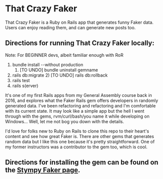 # That Crazy Faker
That Crazy Faker is a Ruby on Rails app that generates funny Faker data. Users can enjoy reading them, and can generate new posts too.

## Directions for running That Crazy Faker locally:
Note: For BEGINNER devs, albeit familiar enough with RoR
1) bundle install --without production
	1) [TO UNDO] bundle uninstall gemname
2) rails db:migrate
	2) [TO UNDO] rails db:rollback
3) rails test
4) rails s(erver)

It's one of my first Rails apps from my General Assembly course back in 2016, and explores what the Faker Rails gem offers developers in randomly generated data. I've been refactoring and refactoring and I'm comfortable with its current state. It may look like a simple app but the hell I went through with the gems, rvm/curl/bash/you name it while developing on Windows... Well, let me not bog you down with the details.

I'd love for folks new to Ruby on Rails to clone this repo to their heart's content and see how great Faker is. There are other gems that generates random data but I like this one because it's pretty straightforward. One of my former instructors was a contributor to the gem too, which is cool.

## Directions for installing the gem can be found on the [Stympy Faker page](https://github.com/stympy/faker).